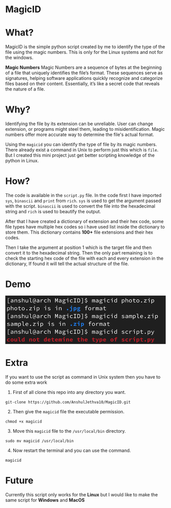 # MagicID
# What?
MagicID is the simple python script created by me to identify the type of the file using the magic numbers. This is only for the Linux systems and not for the windows.

**Magic Numbers**
Magic Numbers are a sequence of bytes at the beginning of a file that uniquely identifies the file’s format. These sequences serve as signatures, helping software applications quickly recognize and categorize files based on their content. Essentially, it’s like a secret code that reveals the nature of a file.

# Why?
Identifying the file by its extension can be unreliable. User can change extension, or programs might steel them, leading to misidentification. Magic numbers offer more accurate way to determine the file's actual format. 

Using the `magicid` you can identify the type of file by its magic numbers. There already exist a command in Unix to perform just this which is `file`. But I created this mini project just get better scripting knowledge of the python in Linux. 

# How?
The code is available in the `script.py` file. In the code first I have imported `sys`, `binascii` and `print` from `rich`. `sys` is used to get the argument passed with the script. `binascii` is used to convert the file into the hexadecimal string and `rich` is used to beautify the output.

After that I have created a dictionary of extension and their hex code, some file types have multiple hex codes so i have used list inside the dictionary to store them. This dictionary contains **100+** file extensions and their hex codes.

Then I take the argument at position 1 which is the target file and then convert it to the hexadecimal string. Then the only part remaining is to check the starting hex code of the file with each and every extension in the dictionary, If found it will tell the actual structure of the file. 

# Demo
![Screen Shot](ss.png)

# Extra
If you want to use the script as command in Unix system then you have to do some extra work
1. First of all clone this repo into any directory you want.
```
git-clone https://github.com/AnshulJethva10/MagicID.git
```
2. Then give the `magicid` file the executable permission.
```
chmod +x magicid
```
3. Move this `magicid` file to the `/usr/local/bin` directory.
```
sudo mv magicid /usr/local/bin 
```
4. Now restart the terminal and you can use the command.
```
magicid
```

# Future
Currently this script only works for the **Linux** but I would like to make the same script for **Windows** and **MacOS**

